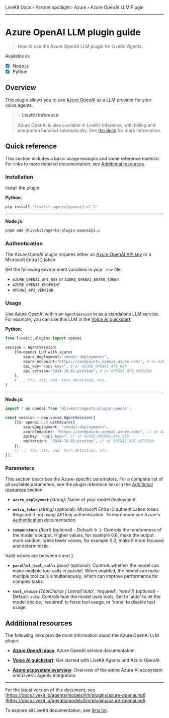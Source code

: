 LiveKit Docs › Partner spotlight › Azure › Azure OpenAI LLM Plugin

---

# Azure OpenAI LLM plugin guide

> How to use the Azure OpenAI LLM plugin for LiveKit Agents.

Available in:
- [x] Node.js
- [x] Python

## Overview

This plugin allows you to use [Azure OpenAI](https://azure.microsoft.com/en-us/products/ai-services/openai-service) as a LLM provider for your voice agents.

> 💡 **LiveKit Inference**
> 
> Azure OpenAI is also available in LiveKit Inference, with billing and integration handled automatically. See [the docs](https://docs.livekit.io/agents/models/llm/inference/openai.md) for more information.

## Quick reference

This section includes a basic usage example and some reference material. For links to more detailed documentation, see [Additional resources](#additional-resources).

### Installation

Install the plugin:

**Python**:

```bash
pip install "livekit-agents[openai]~=1.2"

```

---

**Node.js**:

```bash
pnpm add @livekit/agents-plugin-openai@1.x

```

### Authentication

The Azure OpenAI plugin requires either an [Azure OpenAI API key](https://learn.microsoft.com/en-us/azure/ai-services/openai/how-to/create-resource) or a Microsoft Entra ID token.

Set the following environment variables in your `.env` file:

- `AZURE_OPENAI_API_KEY` or `AZURE_OPENAI_ENTRA_TOKEN`
- `AZURE_OPENAI_ENDPOINT`
- `OPENAI_API_VERSION`

### Usage

Use Azure OpenAI within an `AgentSession` or as a standalone LLM service. For example, you can use this LLM in the [Voice AI quickstart](https://docs.livekit.io/agents/start/voice-ai.md).

**Python**:

```python
from livekit.plugins import openai

session = AgentSession(
    llm=openai.LLM.with_azure(
        azure_deployment="<model-deployment>",
        azure_endpoint="https://<endpoint>.openai.azure.com/", # or AZURE_OPENAI_ENDPOINT
        api_key="<api-key>", # or AZURE_OPENAI_API_KEY
        api_version="2024-10-01-preview", # or OPENAI_API_VERSION
    ),
    # ... tts, stt, vad, turn_detection, etc.
)

```

---

**Node.js**:

```typescript
import * as openai from '@livekit/agents-plugin-openai';

const session = new voice.AgentSession({
    llm: openai.LLM.withAzure({
        azureDeployment: "<model-deployment>",
        azureEndpoint: "https://<endpoint>.openai.azure.com/", // or AZURE_OPENAI_ENDPOINT
        apiKey: "<api-key>", // or AZURE_OPENAI_API_KEY
        apiVersion: "2024-10-01-preview", // or OPENAI_API_VERSION
    }),
    // ... tts, stt, vad, turn_detection, etc.
});

```

### Parameters

This section describes the Azure-specific parameters. For a complete list of all available parameters, see the plugin reference links in the [Additional resources](#additional-resources) section.

- **`azure_deployment`** _(string)_: Name of your model deployment.

- **`entra_token`** _(string)_ (optional): Microsoft Entra ID authentication token. Required if not using API key authentication. To learn more see Azure's [Authentication](https://learn.microsoft.com/en-us/azure/ai-services/openai/realtime-audio-reference#authentication) documentation.

- **`temperature`** _(float)_ (optional) - Default: `0.1`: Controls the randomness of the model's output. Higher values, for example 0.8, make the output more random, while lower values, for example 0.2, make it more focused and deterministic.

Valid values are between `0` and `2`.

- **`parallel_tool_calls`** _(bool)_ (optional): Controls whether the model can make multiple tool calls in parallel. When enabled, the model can make multiple tool calls simultaneously, which can improve performance for complex tasks.

- **`tool_choice`** _(ToolChoice | Literal['auto', 'required', 'none'])_ (optional) - Default: `auto`: Controls how the model uses tools. Set to 'auto' to let the model decide, 'required' to force tool usage, or 'none' to disable tool usage.

## Additional resources

The following links provide more information about the Azure OpenAI LLM plugin.

- **[Azure OpenAI docs](https://learn.microsoft.com/en-us/azure/ai-services/openai/)**: Azure OpenAI service documentation.

- **[Voice AI quickstart](https://docs.livekit.io/agents/start/voice-ai.md)**: Get started with LiveKit Agents and Azure OpenAI.

- **[Azure ecosystem overview](https://docs.livekit.io/agents/integrations/azure.md)**: Overview of the entire Azure AI ecosystem and LiveKit Agents integration.

---


For the latest version of this document, see [https://docs.livekit.io/agents/models/llm/plugins/azure-openai.md](https://docs.livekit.io/agents/models/llm/plugins/azure-openai.md).

To explore all LiveKit documentation, see [llms.txt](https://docs.livekit.io/llms.txt).